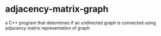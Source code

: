 # adjacency-matrix-graph
a C++ program that determines if an undirected graph is connected using adjacency matrix representation of graph
